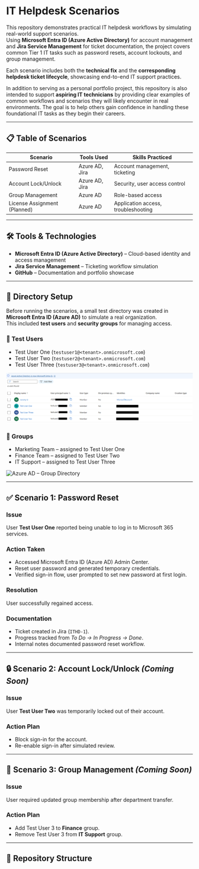 # IT Helpdesk Scenarios

This repository demonstrates practical IT helpdesk workflows by simulating real-world support scenarios.  
Using **Microsoft Entra ID (Azure Active Directory)** for account management and **Jira Service Management** for ticket documentation, the project covers common Tier 1 IT tasks such as password resets, account lockouts, and group management.  

Each scenario includes both the **technical fix** and the **corresponding helpdesk ticket lifecycle**, showcasing end-to-end IT support practices.  

In addition to serving as a personal portfolio project, this repository is also intended to support **aspiring IT technicians** by providing clear examples of common workflows and scenarios they will likely encounter in real environments. The goal is to help others gain confidence in handling these foundational IT tasks as they begin their careers.  

---

## 📋 Table of Scenarios

| Scenario | Tools Used | Skills Practiced |
|----------|------------|------------------|
| Password Reset | Azure AD, Jira | Account management, ticketing |
| Account Lock/Unlock | Azure AD, Jira | Security, user access control |
| Group Management | Azure AD | Role-based access |
| License Assignment (Planned) | Azure AD | Application access, troubleshooting |

---

## 🛠 Tools & Technologies
- **Microsoft Entra ID (Azure Active Directory)** – Cloud-based identity and access management  
- **Jira Service Management** – Ticketing workflow simulation  
- **GitHub** – Documentation and portfolio showcase  

---

## 📇 Directory Setup

Before running the scenarios, a small test directory was created in **Microsoft Entra ID (Azure AD)** to simulate a real organization.  
This included **test users** and **security groups** for managing access.

### 👤 Test Users
- Test User One (`testuser1@<tenant>.onmicrosoft.com`)  
- Test User Two (`testuser2@<tenant>.onmicrosoft.com`)  
- Test User Three (`testuser3@<tenant>.onmicrosoft.com`)  

![Azure AD – User Directory](images/directory/directory_users.png)  

### 👥 Groups
- Marketing Team – assigned to Test User One  
- Finance Team – assigned to Test User Two  
- IT Support – assigned to Test User Three  

![Azure AD – Group Directory](images/directory/groups-list.png)  

---

## ✅ Scenario 1: Password Reset

### Issue
User **Test User One** reported being unable to log in to Microsoft 365 services.  

### Action Taken
- Accessed Microsoft Entra ID (Azure AD) Admin Center.  
- Reset user password and generated temporary credentials.  
- Verified sign-in flow, user prompted to set new password at first login.  

### Resolution
User successfully regained access.  

### Documentation
- Ticket created in Jira (`ITHD-1`).  
- Progress tracked from *To Do → In Progress → Done*.  
- Internal notes documented password reset workflow.   

---

## 🔒 Scenario 2: Account Lock/Unlock *(Coming Soon)*

### Issue
User **Test User Two** was temporarily locked out of their account.  

### Action Plan
- Block sign-in for the account.  
- Re-enable sign-in after simulated review.   

---

## 👥 Scenario 3: Group Management *(Coming Soon)*

### Issue
User required updated group membership after department transfer.  

### Action Plan
- Add Test User 3 to **Finance** group.  
- Remove Test User 3 from **IT Support** group.   

---

## 📂 Repository Structure

